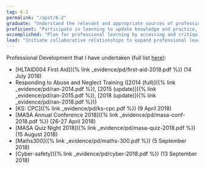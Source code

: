 ```yaml
---
tag: 6-2
permalink: "/apst/6-2"
graduate: "Understand the relevant and appropriate sources of professional learning for teachers."
proficient: "Participate in learning to update knowledge and practice, targeted to professional needs and school and/or system priorities."
accomplished: "Plan for professional learning by accessing and critiquing relevant research, engage in high quality targeted opportunities to improve practice and offer quality placements for pre-service teachers where applicable."
lead: "Initiate collaborative relationships to expand professional learning opportunities, engage in research, and provide quality opportunities and placements for pre-service teachers."
---
```

Professional Development that I have undertaken (full list [here](/pd/)):
* [HLTAID004 First Aid]({% link _evidence/pd/first-aid-2018.pdf %}) (14 July 2018)
* Responding to Abuse and Neglect Training ([2014 (full)]({% link _evidence/pd/ran-2014.pdf %}), [2015 (update)]({% link _evidence/pd/ran-2015.pdf %}), [2018 (update)]({% link _evidence/pd/ran-2018.pdf %}))
* [KS: CPC]({% link _evidence/pd/ks-cpc.pdf %}) (9 April 2018)
* [MASA Annual Conference 2018]({% link _evidence/pd/masa-conf-2018.pdf %}) (26-27 April 2018)
* [MASA Quiz Night 2018]({% link _evidence/pd/masa-quiz-2018.pdf %}) (15 August 2018)
* [Maths300]({% link _evidence/pd/maths-300.pdf %}) (5 September 2018)
* [Cyber-safety]({% link _evidence/pd/cyber-2018.pdf %}) (13 September 2018)